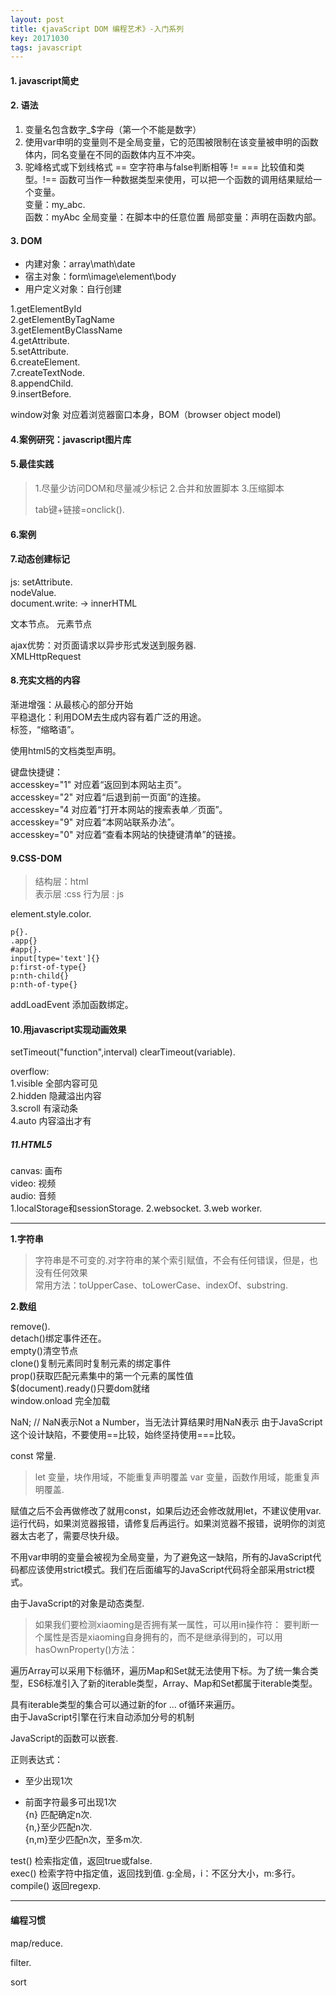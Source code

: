 ```yaml
---
layout: post
title: 《javaScript DOM 编程艺术》-入门系列
key: 20171030
tags: javascript
---
```

#### 1. javascript简史 
#### 2. 语法
1. 变量名包含数字_$字母（第一个不能是数字）
1. 使用var申明的变量则不是全局变量，它的范围被限制在该变量被申明的函数体内，同名变量在不同的函数体内互不冲突。
2. 驼峰格式或下划线格式
== 空字符串与false判断相等 !=
=== 比较值和类型。!==
函数可当作一种数据类型来使用，可以把一个函数的调用结果赋给一个变量。  
变量：my_abc.   
函数：myAbc
全局变量：在脚本中的任意位置
局部变量：声明在函数内部。
 
#### 3. DOM
* 内建对象：array\math\date
* 宿主对象：form\image\element\body
* 用户定义对象：自行创建

1.getElementById   
2.getElementByTagName  
3.getElementByClassName   
4.getAttribute.   
5.setAttribute.   
6.createElement.   
7.createTextNode.  
8.appendChild.   
9.insertBefore.     

window对象 对应着浏览器窗口本身，BOM（browser object model)


#### 4.案例研究：javascript图片库
#### 5.最佳实践
> 1.尽量少访问DOM和尽量减少标记
> 2.合并和放置脚本
> 3.压缩脚本
> 
> tab键+链接=onclick(). 

#### 6.案例 
#### 7.动态创建标记
js:
setAttribute.   
nodeValue.     
document.write: -> innerHTML    

文本节点。 
元素节点 

ajax优势：对页面请求以异步形式发送到服务器.   
XMLHttpRequest
#### 8.充实文档的内容
渐进增强：从最核心的部分开始   
平稳退化：利用DOM去生成内容有着广泛的用途。    
<abbr> 标签，“缩略语”。  
<!DOCTYPE html> 使用html5的文档类型声明。
键盘快捷键：   
accesskey="1" 对应着“返回到本网站主页”。  
accesskey="2" 对应着“后退到前一页面”的连接。  
accesskey="4 对应着“打开本网站的搜索表单／页面”。  
accesskey="9" 对应着“本网站联系办法”。  
accesskey="0" 对应着“查看本网站的快捷键清单”的链接。  

#### 9.CSS-DOM    
> 结构层：html  
> 表示层 :css
> 行为层 : js
> 
element.style.color. 
  
```
p{}. 
.app{}
#app{}. 
input[type='text']{}
p:first-of-type{}
p:nth-child{}
p:nth-of-type{}

```   
addLoadEvent 添加函数绑定。
#### 10.用javascript实现动画效果   
setTimeout("function",interval)
clearTimeout(variable). 

overflow:  
1.visible 全部内容可见   
2.hidden 隐藏溢出内容   
3.scroll 有滚动条  
4.auto 内容溢出才有

##### 11.HTML5  
canvas:  画布  
video: 视频   
audio:  音频   
1.localStorage和sessionStorage. 
2.websocket. 
3.web worker. 


---
**1.字符串**
> 字符串是不可变的.对字符串的某个索引赋值，不会有任何错误，但是，也没有任何效果  
> 常用方法：toUpperCase、toLowerCase、indexOf、substring. 

**2.数组**


remove().   
detach()绑定事件还在。  
empty()清空节点  
clone()复制元素同时复制元素的绑定事件  
prop()获取匹配元素集中的第一个元素的属性值   
$(document).ready()只要dom就绪  
window.onload 完全加载

NaN; // NaN表示Not a Number，当无法计算结果时用NaN表示
由于JavaScript这个设计缺陷，不要使用==比较，始终坚持使用===比较。

const 常量. 
> let 变量，块作用域，不能重复声明覆盖
> var 变量，函数作用域，能重复声明覆盖.      

赋值之后不会再做修改了就用const，如果后边还会修改就用let，不建议使用var.   
运行代码，如果浏览器报错，请修复后再运行。如果浏览器不报错，说明你的浏览器太古老了，需要尽快升级。

不用var申明的变量会被视为全局变量，为了避免这一缺陷，所有的JavaScript代码都应该使用strict模式。我们在后面编写的JavaScript代码将全部采用strict模式。

由于JavaScript的对象是动态类型.     
> 如果我们要检测xiaoming是否拥有某一属性，可以用in操作符：
> 要判断一个属性是否是xiaoming自身拥有的，而不是继承得到的，可以用hasOwnProperty()方法：

遍历Array可以采用下标循环，遍历Map和Set就无法使用下标。为了统一集合类型，ES6标准引入了新的iterable类型，Array、Map和Set都属于iterable类型。

具有iterable类型的集合可以通过新的for ... of循环来遍历。  
由于JavaScript引擎在行末自动添加分号的机制

JavaScript的函数可以嵌套.  

正则表达式：     
+ 至少出现1次    
* 前面字符最多可出现1次    
{n} 匹配确定n次.    
{n,}至少匹配n次.      
{n,m}至少匹配n次，至多m次.   

test() 检索指定值，返回true或false.  
exec() 检索字符中指定值，返回找到值.  g:全局，i：不区分大小，m:多行。    
compile() 返回regexp. 

---

#### 编程习惯
map/reduce. 

filter. 

sort

